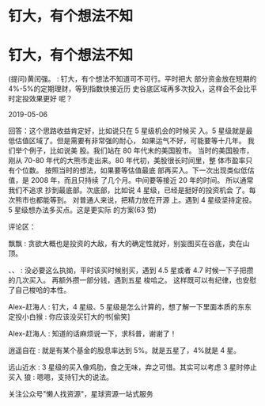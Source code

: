 # 钉大，有个想法不知

# 钉大，有个想法不知

(提问)黄闰强。 : 钉大，有个想法不知道可不可行。平时把大 部分资金放在短期的 4%-5%的定期理财，等到指数快接近历 史谷底区域再多次投入，这样会不会比平时定投效果更好 呢？

2019-05-06

回答：这个思路收益肯定好，比如说只在 5 星级机会的时候买 入。5 星级就是最低估值区域了。但是需要有非常强的耐心， 如果运气不好，可能要等十几年。 我们举个例子，比如说美 股。我们站在 80 年代末的美国股市。 当时的美国股市，刚从 70-80 年代的大熊市走出来。80 年代初，美股很长时间里，整 体市盈率只有个位数。 按照当时的想法，如果要等估值最底 部再买入。下一次出现类似低估值，是 2008 年，而且只持续 了几个月。中间要等接近 20 年的时间。 所以通常我们不追求 抄到最底部。次底部，比如说 4 星级，已经是挺好的投资机会 了。每次熊市也都能等到。 对普通人来说，把精力放在开源 上。遇到 4 星级坚持定投。5 星级想办法多买点。这是更实际 的方案(63 赞)

评论区：

飘飘 : 贪欲大概也是投资的大敌，有大的确定性就好，别妄图买在谷底，卖在山顶。

、、 : 没必要这么执拗，平时该买时候别买，遇到 4.5 星或者 4.7 时候一下子把攒的几次买入。 再额外攒一部分钱，遇到五星 梭哈之。 这样既可以有纪律，也安慰了自己梭哈的本性。

Alex-赶海人 : 钉大，4 星级、5 星级是怎么计算的，想了解一下里面本质的东东 定投小白猴 : 你应该没买钉大的书[偷笑]

Alex-赶海人 : 知道的话麻烦说一下，求科普，谢谢了！

逍遥自在 : 就是有某个基金的股息率达到 5%。就是五星了，4%就是 4 星。

远山近水 : 3 星级的买入像鸡肋，食之无味，弃之可惜。其实可以考虑 3 星时停止买入 狼 : 嗯嗯，支持钉大的说法。

关注公众号"懒人找资源"，星球资源一站式服务